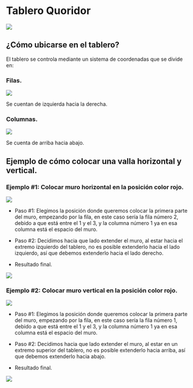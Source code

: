 # Tablero Quoridor

![](https://cdn.discordapp.com/attachments/718180378535395490/1043252136089239603/image.png)

## ¿Cómo ubicarse en el tablero?

El tablero se controla mediante un sistema de coordenadas que se divide en:

### Filas.
![](https://cdn.discordapp.com/attachments/718180378535395490/1043273660653387816/image.png)

Se cuentan de izquierda hacia la derecha.

### Columnas.
![](https://cdn.discordapp.com/attachments/718180378535395490/1043253832911699978/image.png)

Se cuenta de arriba hacia abajo. 


## Ejemplo de cómo colocar una valla horizontal y vertical.


### Ejemplo #1: Colocar muro horizontal en la posición color rojo.
![](image.png)

* Paso #1: Elegimos la posición donde queremos colocar la primera parte del muro, empezando por la fila, en este caso sería la fila número 2, debido a que está entre el 1 y el 3,  y la columna número 1 ya en esa columna está el espacio del muro.

* Paso #2: Decidimos hacia que lado extender el muro, al estar hacia el extremo izquierdo del tablero, no es posible extenderlo hacia el lado izquierdo, así que debemos extenderlo hacia el lado derecho.


* Resultado final.

![](https://cdn.discordapp.com/attachments/718180378535395490/1043275955935924297/image.png)

### Ejemplo #2: Colocar muro vertical en la posición color rojo.

![](https://cdn.discordapp.com/attachments/718180378535395490/1043274394908233829/image.png)

* Paso #1: Elegimos la posición donde queremos colocar la primera parte del muro, empezando por la fila, en este caso sería la fila número 1, debido a que está entre el 1 y el 3, y la columna número 1 ya en esa columna está el espacio del muro.

* Paso #2: Decidimos hacia que lado extender el muro, al estar en un extremo superior del tablero, no es posible extenderlo hacia arriba, así que debemos extenderlo hacia abajo.

* Resultado final.

![](https://cdn.discordapp.com/attachments/718180378535395490/1043276959565742110/image.png)




